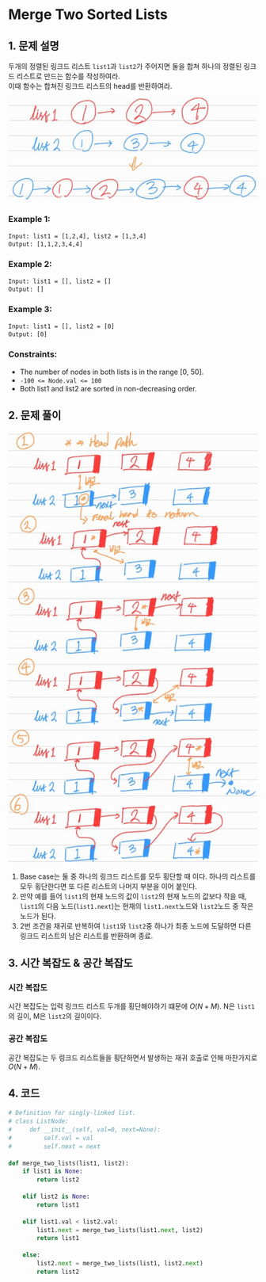 # Merge Two Sorted Lists

## 1. 문제 설명

두개의 정렬된 링크드 리스트 `list1`과 `list2`가 주어지면 둘을 합쳐 하나의 정렬된 링크드 리스트로 만드는 함수를 작성하여라.  
이때 함수는 합쳐진 링크드 리스트의 head를 반환하여라.

![img_01](./assets/01.jpg)

### Example 1:

```
Input: list1 = [1,2,4], list2 = [1,3,4]
Output: [1,1,2,3,4,4]
```

### Example 2:

```
Input: list1 = [], list2 = []
Output: []
```

### Example 3:

```
Input: list1 = [], list2 = [0]
Output: [0]
```

### Constraints:

- The number of nodes in both lists is in the range [0, 50].
- `-100 <= Node.val <= 100`
- Both list1 and list2 are sorted in non-decreasing order.

## 2. 문제 풀이

![img_02](./assets/02.jpg)

1. Base case는 둘 중 하나의 링크드 리스트를 모두 횡단할 때 이다. 하나의 리스트를 모두 횡단한다면 또 다른 리스트의 나머지 부분을 이어 붙인다.
2. 만약 예를 들어 `list1`의 현재 노드의 값이 `list2`의 현재 노드의 값보다 작을 때, `list1`의 다음 노드(`list1.next`)는 현재의 `list1.next`노드와 `list2`노드 중 작은
   노드가 된다.
3. 2번 조건을 재귀로 반복하여 `list1`와 `list2`중 하나가 최종 노드에 도달하면 다른 링크드 리스트의 남은 리스트를 반환하며 종료.

## 3. 시간 복잡도 & 공간 복잡도

### 시간 복잡도

시간 복잡도는 입력 링크드 리스트 두개를 횡단해야하기 떄문에 $O(N + M)$. N은 `list1`의 길이, M은 `list2`의 길이이다.

### 공간 복잡도

공간 복잡도는 두 링크드 리스트들을 횡단하면서 발생하는 재귀 호출로 인해 마찬가지로 $O(N + M)$.

## 4. 코드

```python
# Definition for singly-linked list.
# class ListNode:
#     def __init__(self, val=0, next=None):
#         self.val = val
#         self.next = next

def merge_two_lists(list1, list2):
    if list1 is None:
        return list2

    elif list2 is None:
        return list1

    elif list1.val < list2.val:
        list1.next = merge_two_lists(list1.next, list2)
        return list1

    else:
        list2.next = merge_two_lists(list1, list2.next)
        return list2
```